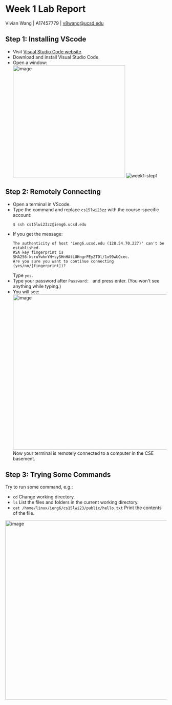 # Week 1 Lab Report
Vivian Wang | A17457779 | v8wang@ucsd.edu

## Step 1: Installing VScode
* Visit [Visual Studio Code website](https://code.visualstudio.com/).
* Download and install Visual Studio Code.
* Open a window:  
    <img width="350" alt="image" src="https://user-images.githubusercontent.com/122570273/212195532-9f4470a7-f781-4f4e-9174-e888fca28fa2.png">
    ![week1-step1](lab-report-images/week-step1.png)

## Step 2: Remotely Connecting
* Open a terminal in VScode.
* Type the command and replace `cs15lwi23zz` with the course-specific account:  
    ```
    $ ssh cs15lwi23zz@ieng6.ucsd.edu
    ```
* If you get the message:  
    ```
    The authenticity of host 'ieng6.ucsd.edu (128.54.70.227)' can't be established.
    RSA key fingerprint is SHA256:ksruYwhnYH+sySHnHAtLUHngrPEyZTDl/1x99wUQcec.
    Are you sure you want to continue connecting (yes/no/[fingerprint])?
    ```
    Type `yes`.
* Type your password after `Password: ` and press enter. (You won't see anything while typing.)
* You will see:  
    <img width="484" alt="image" src="https://user-images.githubusercontent.com/122570273/212195449-ecfabbc8-7cb8-41cb-ba3c-39c61276f537.png">  
    Now your terminal is remotely connected to a computer in the CSE basement.

## Step 3: Trying Some Commands
Try to run some command, e.g.:
* `cd` Change working directory.
* `ls` List the files and folders in the current working directory.
* `cat /home/linux/ieng6/cs15lwi23/public/hello.txt` Print the contents of the file.  

<img width="560" alt="image" src="https://user-images.githubusercontent.com/122570273/212197520-c821936b-3b5e-4e37-965c-53e05fc53fc8.png">
